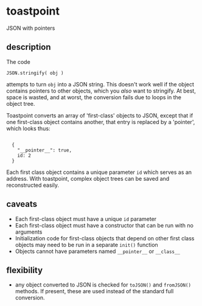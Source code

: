 # toastpoint
JSON with pointers

## description

The code

<code>JSON.stringify( obj )</code>

attempts to turn <code>obj</code> into a JSON string. This doesn't work well if the object contains pointers to other objects, which you *also* want to stringify. At best, space is wasted, and at worst, the conversion fails due to loops in the object tree.

Toastpoint converts an array of 'first-class' objects to JSON, except that if one first-class object contains another, that entry is replaced by a 'pointer', which looks thus:

<code>
  {
    "__pointer__": true,
    id: 2
  }
</code>


Each first class object contains a unique parameter <code>id</code> which serves as an address. With toastpoint, complex object trees can be saved and reconstructed easily.

## caveats

- Each first-class object must have a unique <code>id</code> parameter
- Each first-class object must have a constructor that can be run with no arguments
- Initialization code for first-class objects that depend on other first class objects may need to be run in a separate <code>init()</code> function
- Objects cannot have parameters named <code>\_\_pointer__</code> or <code>\_\_class__</code>

## flexibility

- any object converted to JSON is checked for <code>toJSON()</code> and <code>fromJSON()</code> methods. If present, these are used instead of the standard full conversion. 

